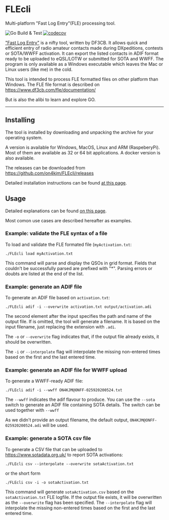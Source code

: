 # FLEcli
Multi-platform "Fast Log Entry"(FLE) processing tool.

![Go Build & Test](https://github.com/jmMeessen/FLEcli/workflows/Go%20Build%20&%20Test/badge.svg)
[![codecov](https://codecov.io/gh/on4kjm/FLEcli/branch/master/graph/badge.svg)](https://codecov.io/gh/on4kjm/FLEcli)

["Fast Log Entry"](https://www.df3cb.com/fle/) is a nifty tool, written by DF3CB. It allows quick and efficient entry of radio amateur contacts made during DXpeditions, contests or SOTA/WWFF activation. It can export the listed contacts in ADIF format ready to be uploaded to eQSL/LOTW or submitted for SOTA and WWFF. The program is only available as a Windows executable which leaves the Mac or Linux users (like me) in the cold.

This tool is intended to process FLE formatted files on other platform than Windows. The FLE file format is described on https://www.df3cb.com/fle/documentation/

But is also the alibi to learn and explore GO.

------


## Installing
The tool is installed by downloading and unpacking the archive for your operating system.

A version is available for Windows, MacOS, Linux and ARM (RaspeberyPi). 
Most of them are available as 32 or 64 bit applications.
A docker version is also available.

The releases can be downloaded from https://github.com/on4kjm/FLEcli/releases

Detailed installation instructions can be found [at this page](doc/install.md).


## Usage

Detailed explanations can be found [on this page](doc/usage.md).

Most comon use cases are described hereafter as examples.

### Example: validate the FLE syntax of a file

To load and validate the FLE formated file (`myActivation.txt`:

```
./FLEcli load myActivation.txt
```
This command will parse and display the QSOs in grid format. 
Fields that couldn't be successfully parsed are prefixed with "*". 
Parsing errors or doubts are listed at the end of the list.


### Example: generate an ADIF file

To generate an ADIF file based on `activation.txt`:

```
./FLEcli adif -i --overwrite activation.txt output/activation.adi
```
The second element after the input specifies the path and name of the output file.
If is omitted, the tool will generate a filename.
It is based on the input filename, just replacing the extension with `.adi`.

The `-o` or `--overwrite` flag indicates that, if the output file already exists, it should be overwritten. 

The `-i` or `--interpolate` flag will interpolate the missing non-entered times based on the first and the last entered time.

### Example: generate an ADIF file for WWFF upload

To generate a WWFF-ready ADIF file: 
```
./FLEcli adif -i --wwff ON4KJM@ONFF-025920200524.txt 
```
The `--wwff` indicates the adif flavour to produce.
You can use the `--sota` switch to generate an ADIF file containing SOTA details.
The switch can be used together with `--wwff`

As we didn't provide an output filename, the default output, `ON4KJM@ONFF-025920200524.adi` will be used.  


### Example: generate a SOTA csv file

To generate a CSV file that can be uploaded to https://www.sotadata.org.uk/ to report SOTA activations:

```
./FLEcli csv --interpolate --overwrite sotaActivation.txt
```
or the short form
```
./FLEcli csv -i -o sotaActivation.txt
```
This command will generate `sotaActivation.csv` based on the `sotaActivation.txt` FLE logfile.
If the output file exists, it will be overwritten as the `--overwrite` flag has been specified.
The `--interpolate` flag will interpolate the missing non-entered times based on the first and the last entered time.


